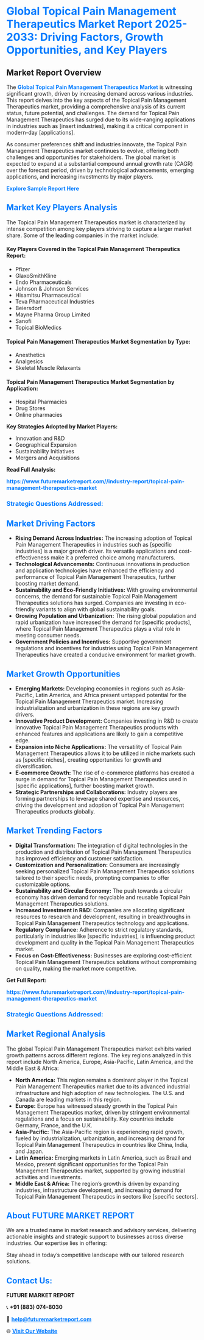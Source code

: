 <h1 style="color: #007BFF;">Global Topical Pain Management Therapeutics Market Report 2025-2033: Driving Factors, Growth Opportunities, and Key Players</h1>

<section id="overview">
<h2>Market Report Overview</h2>
<p>The <a href="https://www.futuremarketreport.com//industry-report/topical-pain-management-therapeutics-market" style="color: #007BFF; text-decoration: none;"><strong>Global Topical Pain Management Therapeutics Market</strong></a> is witnessing significant growth, driven by increasing demand across various industries. This report delves into the key aspects of the Topical Pain Management Therapeutics market, providing a comprehensive analysis of its current status, future potential, and challenges. The demand for Topical Pain Management Therapeutics has surged due to its wide-ranging applications in industries such as [insert industries], making it a critical component in modern-day [applications].</p>
<p>As consumer preferences shift and industries innovate, the Topical Pain Management Therapeutics market continues to evolve, offering both challenges and opportunities for stakeholders. The global market is expected to expand at a substantial compound annual growth rate (CAGR) over the forecast period, driven by technological advancements, emerging applications, and increasing investments by major players.</p>
</section>

<section id="overview">
<p><a href="https://www.futuremarketreport.com//request-sample/reportId=90445" style="color: #007BFF; text-decoration: none;"><strong>Explore Sample Report Here</strong></a></p>
</section>

<section id="key-players">
<h2 style="color: #007BFF;">Market Key Players Analysis</h2>
<p>The Topical Pain Management Therapeutics market is characterized by intense competition among key players striving to capture a larger market share. Some of the leading companies in the market include:</p>
<h4>Key Players Covered in the Topical Pain Management Therapeutics Report:</h4>
<ul><li>Pfizer</li><li>GlaxoSmithKline</li><li>Endo Pharmaceuticals</li><li>Johnson &amp; Johnson Services</li><li>Hisamitsu Pharmaceutical</li><li>Teva Pharmaceutical Industries</li><li>Beiersdorf</li><li>Mayne Pharma Group Limited</li><li>Sanofi</li><li>Topical BioMedics</li></ul>
<h4>Topical Pain Management Therapeutics Market Segmentation by Type:</h4>
<ul><li>Anesthetics</li><li>Analgesics</li><li>Skeletal Muscle Relaxants</li></ul>

<h4>Topical Pain Management Therapeutics Market Segmentation by Application:</h4>
<ul><li>Hospital Pharmacies</li><li>Drug Stores</li><li>Online pharmacies</li></ul>
<p><strong>Key Strategies Adopted by Market Players:</strong></p>
<ul>
<li>Innovation and R&D</li>
<li>Geographical Expansion</li>
<li>Sustainability Initiatives</li>
<li>Mergers and Acquisitions</li>
</ul>
</section>

<section>
<p><strong>Read Full Analysis: </strong></p><a href="https://www.futuremarketreport.com//industry-report/topical-pain-management-therapeutics-market" style="color: #007BFF; text-decoration: none;"><strong>https://www.futuremarketreport.com//industry-report/topical-pain-management-therapeutics-market</strong></a>
<h3 style="color: #007BFF;">Strategic Questions Addressed:</h3>
</section>

<section id="driving-factors">
<h2 style="color: #007BFF;">Market Driving Factors</h2>
<ul>
<li><strong>Rising Demand Across Industries:</strong> The increasing adoption of Topical Pain Management Therapeutics in industries such as [specific industries] is a major growth driver. Its versatile applications and cost-effectiveness make it a preferred choice among manufacturers.</li>
<li><strong>Technological Advancements:</strong> Continuous innovations in production and application technologies have enhanced the efficiency and performance of Topical Pain Management Therapeutics, further boosting market demand.</li>
<li><strong>Sustainability and Eco-Friendly Initiatives:</strong> With growing environmental concerns, the demand for sustainable Topical Pain Management Therapeutics solutions has surged. Companies are investing in eco-friendly variants to align with global sustainability goals.</li>
<li><strong>Growing Population and Urbanization:</strong> The rising global population and rapid urbanization have increased the demand for [specific products], where Topical Pain Management Therapeutics plays a vital role in meeting consumer needs.</li>
<li><strong>Government Policies and Incentives:</strong> Supportive government regulations and incentives for industries using Topical Pain Management Therapeutics have created a conducive environment for market growth.</li>
</ul>
</section>

<section id="growth-opportunities">
<h2 style="color: #007BFF;">Market Growth Opportunities</h2>
<ul>
<li><strong>Emerging Markets:</strong> Developing economies in regions such as Asia-Pacific, Latin America, and Africa present untapped potential for the Topical Pain Management Therapeutics market. Increasing industrialization and urbanization in these regions are key growth drivers.</li>
<li><strong>Innovative Product Development:</strong> Companies investing in R&D to create innovative Topical Pain Management Therapeutics products with enhanced features and applications are likely to gain a competitive edge.</li>
<li><strong>Expansion into Niche Applications:</strong> The versatility of Topical Pain Management Therapeutics allows it to be utilized in niche markets such as [specific niches], creating opportunities for growth and diversification.</li>
<li><strong>E-commerce Growth:</strong> The rise of e-commerce platforms has created a surge in demand for Topical Pain Management Therapeutics used in [specific applications], further boosting market growth.</li>
<li><strong>Strategic Partnerships and Collaborations:</strong> Industry players are forming partnerships to leverage shared expertise and resources, driving the development and adoption of Topical Pain Management Therapeutics products globally.</li>
</ul>
</section>

<section id="trending-factors">
<h2 style="color: #007BFF;">Market Trending Factors</h2>
<ul>
<li><strong>Digital Transformation:</strong> The integration of digital technologies in the production and distribution of Topical Pain Management Therapeutics has improved efficiency and customer satisfaction.</li>
<li><strong>Customization and Personalization:</strong> Consumers are increasingly seeking personalized Topical Pain Management Therapeutics solutions tailored to their specific needs, prompting companies to offer customizable options.</li>
<li><strong>Sustainability and Circular Economy:</strong> The push towards a circular economy has driven demand for recyclable and reusable Topical Pain Management Therapeutics solutions.</li>
<li><strong>Increased Investment in R&D:</strong> Companies are allocating significant resources to research and development, resulting in breakthroughs in Topical Pain Management Therapeutics technology and applications.</li>
<li><strong>Regulatory Compliance:</strong> Adherence to strict regulatory standards, particularly in industries like [specific industries], is influencing product development and quality in the Topical Pain Management Therapeutics market.</li>
<li><strong>Focus on Cost-Effectiveness:</strong> Businesses are exploring cost-efficient Topical Pain Management Therapeutics solutions without compromising on quality, making the market more competitive.</li>
</ul>
</section>

<section>
<p><strong>Get Full Report: </strong></p><a href="https://www.futuremarketreport.com//industry-report/topical-pain-management-therapeutics-market" style="color: #007BFF; text-decoration: none;"><strong>https://www.futuremarketreport.com//industry-report/topical-pain-management-therapeutics-market</strong></a>
<h3 style="color: #007BFF;">Strategic Questions Addressed:</h3>
</section>


<section id="regional-analysis">
<h2 style="color: #007BFF;">Market Regional Analysis</h2>
<p>The global Topical Pain Management Therapeutics market exhibits varied growth patterns across different regions. The key regions analyzed in this report include North America, Europe, Asia-Pacific, Latin America, and the Middle East & Africa:</p>
<ul>
<li><strong>North America:</strong> This region remains a dominant player in the Topical Pain Management Therapeutics market due to its advanced industrial infrastructure and high adoption of new technologies. The U.S. and Canada are leading markets in this region.</li>
<li><strong>Europe:</strong> Europe has witnessed steady growth in the Topical Pain Management Therapeutics market, driven by stringent environmental regulations and a focus on sustainability. Key countries include Germany, France, and the U.K.</li>
<li><strong>Asia-Pacific:</strong> The Asia-Pacific region is experiencing rapid growth, fueled by industrialization, urbanization, and increasing demand for Topical Pain Management Therapeutics in countries like China, India, and Japan.</li>
<li><strong>Latin America:</strong> Emerging markets in Latin America, such as Brazil and Mexico, present significant opportunities for the Topical Pain Management Therapeutics market, supported by growing industrial activities and investments.</li>
<li><strong>Middle East & Africa:</strong> The region’s growth is driven by expanding industries, infrastructure development, and increasing demand for Topical Pain Management Therapeutics in sectors like [specific sectors].</li>
</ul>
</section>

<footer>
<h2 style="color: #007BFF;">About FUTURE MARKET REPORT</h2>
<p>We are a trusted name in market research and advisory services, delivering actionable insights and strategic support to businesses across diverse industries. Our expertise lies in offering:</p>

<p>Stay ahead in today’s competitive landscape with our tailored research solutions.</p>

<h2 style="color: #007BFF;">Contact Us:</h2>
<p><strong>FUTURE MARKET REPORT</strong></p>
<p>📞 <strong>+91 (883) 074-8030</strong></p>
<p>📧 <strong><a href="mailto:help@futuremarketreport.com" style="color: #007BFF;">help@futuremarketreport.com</a></strong></p>
<p>🌐 <strong><a href="https://www.futuremarketreport.com/" style="color: #007BFF;">Visit Our Website</a></strong></p>
</footer>